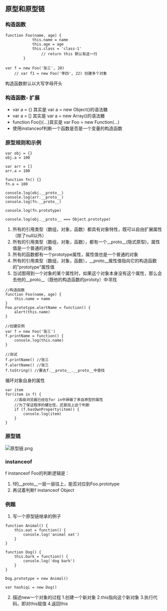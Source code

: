 ## 原型和原型链

### 构造函数
```
function Foo(name, age) {
            this.name = name
            this.age = age
            this.class = 'class-1'
                // return this 默认有这一行
        }

var f = new Foo('张三', 20)
    // var f1 = new Foo('李四', 22) 创建多个对象
```
构造函数默认以大写字母开头
### 构造函数- 扩展
- var a = {} 其实是 var a = new Object()的语法糖
- var a = [] 其实是 var a = new Array()的语法糖
- function Foo(){...}其实是 var Foo = new Function(...)
- 使用instanceof判断一个函数是否是一个变量的构造函数
### 原型规则和示例

```
var obj = {}
obj.a = 100

var arr = []
arr.a = 100

function fn() {}
fn.a = 100

console.log(obj.__proto__)
console.log(arr.__proto__)
console.log(fn.__proto__)

console.log(fn.prototype)

console.log(obj.__proto__ === Object.prototype)
```
1. 所有的引用类型（数组，对象，函数）都具有对象特性，既可以自由扩展属性（除了null以外）
2. 所有的引用类型（数组，对象，函数），都有一个__proto__(隐式原型)，属性值是一个普通的对象
3. 所有的函数都有一个prototype属性，属性值也是一个普通的对象
4. 所有的引用类型（数组，对象，函数），__proto__属性值指向它的构造函数的"prototype"属性值
5. 当试图得到一个对象的某个属性时，如果这个对象本身没有这个属性，那么会去他的__proto__（既他的构造函数的prototy）中寻找
```
//构造函数
function Foo(name, age) {
    this.name = name
}
Foo.prototype.alertName = function() {
    alert(this.name)
}

//创建实例
var f = new Foo('张三')
f.printName = function() {
    console.log(this.name)
}

//测试
f.printName() //张三
f.alertName() //张三
f.toString() //要去f.__proto__.__proto__中查找
```

循环对象自身的属性
```
var item
for(item in f) {
    //高级浏览器已经在for in中屏蔽了来自原型的属性
    //为了保证程序的健壮性，还是加上这个判断
    if (f.hasOwnProperty(item)) {
        console.log(item)
    }
}
```
### 原型链
![原型链.png](./原型链.png "原型链")
### instanceof
f instanceof Foo的判断逻辑是：
1. f的__proto__一层一层往上，能否对应到Foo.prototype
2. 再试着判断f instanceof Object

### 例题
1. 写一个原型链继承的例子
```
function Animal() {
    this.eat = function() {
        console.log('animal eat')
    }
}

function Dog() {
    this.bark = function() {
        console.log('dog bark')
    }
}

Dog.prototype = new Animal()

var hashiqi = new Dog()
```

2. 描述new一个对象的过程
    1.创建一个新对象
    2.this指向这个新对象
    3.执行代码，即对this赋值
    4.返回this

